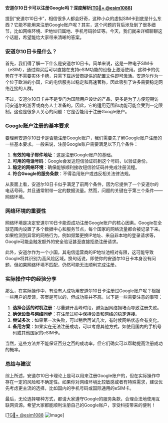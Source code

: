 **安道尔10日卡可以注册Google吗？深度解析[[TG💪+ @esim1088](https://t.me/s/esim1088)]**

提到“安道尔10日卡”，相信很多人都会好奇，这种小众的虚拟SIM卡到底是什么东西？它能不能用来注册Google账户呢？其实，这个问题的背后涉及到了很多细节，比如网络环境、IP地址归属地、手机号码验证等。今天，我们就来详细聊聊这个话题，希望能给大家带来清晰的答案。

### 安道尔10日卡是什么？

首先，我们得了解一下什么是安道尔10日卡。简单来说，这是一种电子SIM卡（eSIM），通过购买后可以直接在支持eSIM功能的设备上激活使用。这种卡的优势在于不需要实体卡槽，只需下载运营商提供的配置文件即可激活。安道尔作为一个位于欧洲的小国，它的电信服务以稳定和高速著称，因此吸引了许多需要稳定网络连接的人群。

不过，安道尔10日卡并不是专门为国际用户设计的产品，更多是为了方便短期访问安道尔的游客或商务人士准备的。因此，它的适用范围和功能可能会受到一定限制。这也是很多人关心的问题：它是否能用于注册Google账户。

### Google账户注册的基本要求

要理解安道尔10日卡是否能注册Google账户，我们需要先了解Google账户注册的一些基本要求。一般来说，注册Google账户需要满足以下几个条件：

1. **有效的电子邮件地址**：这是注册Google账户的基础。
2. **可用的电话号码**：Google会发送短信验证码到这个号码，以验证身份。
3. **稳定的网络环境**：确保能够顺利接收短信验证码并完成注册流程。
4. **符合Google的服务条款**：不得滥用账户或违反相关法律法规。

从表面上看，安道尔10日卡似乎满足了前两个条件，因为它提供了一个安道尔的电话号码，并且通常附带一定的数据流量。然而，问题的关键在于第三个条件——网络环境。

### 网络环境的重要性

网络环境是决定安道尔10日卡能否成功注册Google账户的核心因素。Google在全球范围内设置了多个数据中心和服务节点，每个国家的网络流量都会被记录下来。如果检测到异常的网络行为，例如频繁更换IP地址、来自非本地的登录请求等，Google可能会触发额外的安全验证甚至直接拒绝注册请求。

此外，安道尔作为一个小国，其电信运营商的IP地址池相对有限，这可能导致Google将其识别为高风险区域。换句话说，即使你的安道尔10日卡本身没有问题，但如果网络环境不匹配，仍然可能无法顺利完成注册。

### 实际操作中的经验分享

那么，在实际操作中，有没有人成功用安道尔10日卡注册过Google账户呢？根据一些用户的反馈，答案是可以的，但成功率并不高。以下是一些需要注意的事项：

1. **选择合适的时机注册**：尽量避开高峰时段，避免因网络拥堵而导致注册失败。
2. **确保设备与网络同步**：在注册过程中保持设备和网络的稳定连接。
3. **尝试多次**：如果第一次失败，可以稍后再试几次，有时候网络状态会有变化。
4. **备用方案**：如果实在无法注册成功，可以考虑其他方式，如使用国内的手机号码或其他国家的eSIM卡。

当然，这些方法并不能保证百分之百的成功率，但它们确实可以帮助提高注册成功的概率。

### 总结与建议

综上所述，安道尔10日卡理论上是可以用来注册Google账户的，但在实际操作中存在一定的风险和不确定性。如果你对网络环境比较敏感或者有特殊需求，建议优先考虑更主流的选择，比如国内的手机号码或国际通用的eSIM卡。

最后，无论选择哪种方式，都请大家遵守Google的服务条款，合理合法地使用互联网资源。希望大家都能顺利注册自己的Google账户，享受科技带来的便利！

[[TG💪+ @esim1088](https://t.me/s/esim1088) ![Image](https://i.postimg.cc/4NQfJmqS/Snipaste-2025-05-13-00-14-12.png)]
